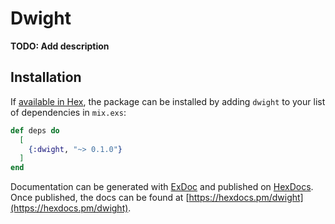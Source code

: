 # Dwight

**TODO: Add description**

## Installation

If [available in Hex](https://hex.pm/docs/publish), the package can be installed
by adding `dwight` to your list of dependencies in `mix.exs`:

```elixir
def deps do
  [
    {:dwight, "~> 0.1.0"}
  ]
end
```

Documentation can be generated with [ExDoc](https://github.com/elixir-lang/ex_doc)
and published on [HexDocs](https://hexdocs.pm). Once published, the docs can
be found at [https://hexdocs.pm/dwight](https://hexdocs.pm/dwight).


